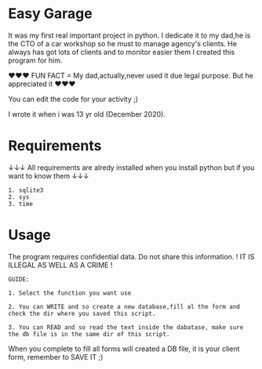 # Easy Garage
It was my first real important project in python. I dedicate it to my dad,he is the CTO of a car workshop so he must to manage agency's clients.
He always has got lots of clients and to monitor easier them I created this program for him.

♥♥♥ FUN FACT = My dad,actually,never used it due legal purpose. But he appreciated it ♥♥♥

You can edit the code for your activity ;)


I wrote it when i was 13 yr old (December 2020).

# Requirements
↓↓↓ All requirements are alredy installed when you install python but if you want to know them ↓↓↓

    1. sqlite3
    2. sys
    3. time


# Usage
The program requires confidential data. Do not share this information. ! IT IS ILLEGAL AS WELL AS A CRIME !

    GUIDE:

    1. Select the function you want use

    2. You can WRITE and so create a new database,fill al the form and check the dir where you saved this script.
    
    3. You can READ and so read the text inside the dabatase, make sure the db file is in the same dir of this script. 
    

When you complete to fill all forms will created a DB file, it is your client form, remember to SAVE IT ;)
